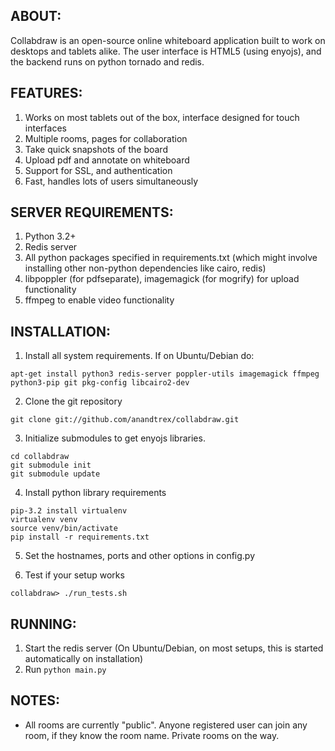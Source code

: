 ABOUT:
-------------
Collabdraw is an open-source online whiteboard application built to work on desktops and  tablets alike. The user interface is HTML5 (using enyojs), and the backend runs on python tornado and redis.

FEATURES:
-------------
1. Works on most tablets out of the box, interface designed for touch interfaces
1. Multiple rooms, pages for collaboration
1. Take quick snapshots of the board
1. Upload pdf and annotate on whiteboard
1. Support for SSL, and authentication
1. Fast, handles lots of users simultaneously

SERVER REQUIREMENTS:
-------------
1. Python 3.2+
1. Redis server
1. All python packages specified in requirements.txt (which might involve installing other
non-python dependencies like cairo, redis)
1. libpoppler (for pdfseparate), imagemagick (for mogrify) for upload functionality
1. ffmpeg to enable video functionality

INSTALLATION:
-------------
1. Install all system requirements. If on Ubuntu/Debian do:
```
apt-get install python3 redis-server poppler-utils imagemagick ffmpeg python3-pip git pkg-config libcairo2-dev
```

2. Clone the git repository 
```
git clone git://github.com/anandtrex/collabdraw.git
```   

3. Initialize submodules to get enyojs libraries.
```
cd collabdraw
git submodule init
git submodule update
```

4. Install python library requirements
```
pip-3.2 install virtualenv
virtualenv venv
source venv/bin/activate
pip install -r requirements.txt
```

5. Set the hostnames, ports and other options in config.py

6. Test if your setup works
```
collabdraw> ./run_tests.sh
```
    
RUNNING:
-------------
1. Start the redis server (On Ubuntu/Debian, on most setups, this is started automatically on installation)
1. Run `python main.py`

NOTES:
-------------
* All rooms are currently "public". Anyone registered user can join any room, if they know the room name. Private rooms on the way.